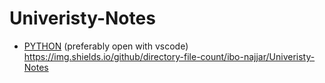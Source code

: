 # Univeristy-Notes

* [PYTHON](/python/python.md) (preferably open with vscode)
https://img.shields.io/github/directory-file-count/ibo-najjar/Univeristy-Notes
